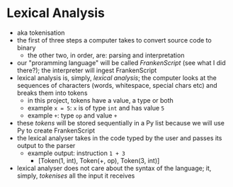 # Lexical Analysis

* aka tokenisation
* the first of three steps a computer takes to convert source code to binary
    * the other two, in order, are: parsing and interpretation
* our "proramming language" will be called _FrankenScript_ (see what I did
there?);  the interpreter will ingest FrankenScript
* lexical analysis is, simply, _lexical analysis_; the computer looks at the
    sequences of characters (words, whitespace, special chars etc) and breaks
    them into tokens
    * in this project, tokens have a value, a type or both
    * example `x = 5`: `x` is of type `int` and has value `5`
    * example `+`: type `op` and value `+`
* these _tokens_ will be stored sequentially in a Py list because we will use
Py to create FrankenScript
* the lexical analyser takes in the code typed by the user and passes its output
    to the parser
    * example output: instruction `1 + 3`
        * [Token(1, int), Token(+, op), Token(3, int)]
* lexical analyser does not care about the syntax of the language; it, simply,
_tokenises_ all the input it receives